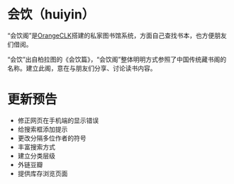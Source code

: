 # 会饮（huiyin）

“会饮阁”是[OrangeCLK](http://www.orangeclk.com)搭建的私家图书馆系统，方面自己查找书本，也方便朋友们借阅。

“会饮”出自柏拉图的《会饮篇》，“会饮阁”整体明明方式参照了中国传统藏书阁的名称。建立此阁，意在与朋友们分享、讨论读书内容。

# 更新预告

- 修正网页在手机端的显示错误
- 给搜索框添加提示
- 更改分隔多位作者的符号
- 丰富搜索方式
- 建立分类层级
- 外链豆瓣
- 提供库存浏览页面
